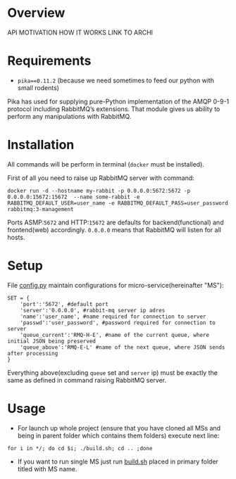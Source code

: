 # Overview

API
MOTIVATION
HOW IT WORKS
LINK TO ARCHI

# Requirements

* `pika==0.11.2` (because we need sometimes to feed our python with small rodents)

Pika has used for supplying pure-Python implementation of the AMQP 0-9-1 protocol including RabbitMQ’s extensions. That module gives us ability to perform any manipulations with RabbitMQ.

# Installation

All commands will be perform in terminal (`docker` must be installed).

First of all you need to raise up RabbitMQ server with command:
```ShellSession
docker run -d --hostname my-rabbit -p 0.0.0.0:5672:5672 -p 0.0.0.0:15672:15672  --name some-rabbit -e RABBITMQ_DEFAULT_USER=user_name -e RABBITMQ_DEFAULT_PASS=user_password rabbitmq:3-management
```

Ports ASMP:`5672` and HTTP:`15672` are defaults for backend(functional) and frontend(web) accordingly.
`0.0.0.0` means that RabbitMQ will listen for all hosts.

# Setup

File [config.py](https://github.com/vainia/RABBIT_MQ_H/blob/master/config.py) maintain configurations for micro-service(hereinafter "MS"):

```ShellSession
SET = {
    'port':'5672', #default port
    'server':'0.0.0.0', #rabbit-mq server ip adres
    'name':'user_name', #name required for connection to server
    'passwd':'user_password', #password required for connection to server
    'queue_current':'RMQ-H-E', #name of the current queue, where initial JSON being preserved
    'queue_above':'RMQ-E-L' #name of the next queue, where JSON sends after processing
}
```

Everything above(excluding `queue` set and `server` ip) must be exactly the same as defined in command raising RabbitMQ server.

# Usage

* For launch up whole project (ensure that you have cloned all MSs and being in parent folder which contains them folders) execute next line:
```ShellSession
for i in */; do cd $i; ./build.sh; cd .. ;done
```

* If you want to run single MS just run [build.sh](https://github.com/vainia/RABBIT_MQ_H/blob/master/build.sh) placed in primary folder titled with MS name.
